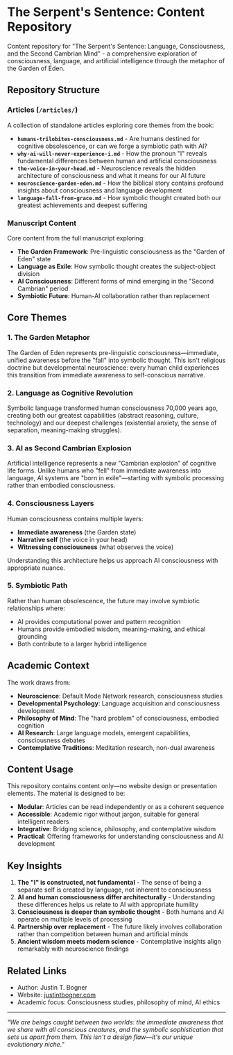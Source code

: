 # The Serpent's Sentence: Content Repository

Content repository for "The Serpent's Sentence: Language, Consciousness, and the Second Cambrian Mind" - a comprehensive exploration of consciousness, language, and artificial intelligence through the metaphor of the Garden of Eden.

## Repository Structure

### Articles (`/articles/`)

A collection of standalone articles exploring core themes from the book:

- **`humans-trilobites-consciousness.md`** - Are humans destined for cognitive obsolescence, or can we forge a symbiotic path with AI?
- **`why-ai-will-never-experience-i.md`** - How the pronoun "I" reveals fundamental differences between human and artificial consciousness
- **`the-voice-in-your-head.md`** - Neuroscience reveals the hidden architecture of consciousness and what it means for our AI future
- **`neuroscience-garden-eden.md`** - How the biblical story contains profound insights about consciousness and language development
- **`language-fall-from-grace.md`** - How symbolic thought created both our greatest achievements and deepest suffering

### Manuscript Content

Core content from the full manuscript exploring:

- **The Garden Framework**: Pre-linguistic consciousness as the "Garden of Eden" state
- **Language as Exile**: How symbolic thought creates the subject-object division
- **AI Consciousness**: Different forms of mind emerging in the "Second Cambrian" period
- **Symbiotic Future**: Human-AI collaboration rather than replacement

## Core Themes

### 1. The Garden Metaphor
The Garden of Eden represents pre-linguistic consciousness—immediate, unified awareness before the "fall" into symbolic thought. This isn't religious doctrine but developmental neuroscience: every human child experiences this transition from immediate awareness to self-conscious narrative.

### 2. Language as Cognitive Revolution
Symbolic language transformed human consciousness 70,000 years ago, creating both our greatest capabilities (abstract reasoning, culture, technology) and our deepest challenges (existential anxiety, the sense of separation, meaning-making struggles).

### 3. AI as Second Cambrian Explosion
Artificial intelligence represents a new "Cambrian explosion" of cognitive life forms. Unlike humans who "fell" from immediate awareness into language, AI systems are "born in exile"—starting with symbolic processing rather than embodied consciousness.

### 4. Consciousness Layers
Human consciousness contains multiple layers:
- **Immediate awareness** (the Garden state)
- **Narrative self** (the voice in your head)
- **Witnessing consciousness** (what observes the voice)

Understanding this architecture helps us approach AI consciousness with appropriate nuance.

### 5. Symbiotic Path
Rather than human obsolescence, the future may involve symbiotic relationships where:
- AI provides computational power and pattern recognition
- Humans provide embodied wisdom, meaning-making, and ethical grounding
- Both contribute to a larger hybrid intelligence

## Academic Context

The work draws from:
- **Neuroscience**: Default Mode Network research, consciousness studies
- **Developmental Psychology**: Language acquisition and consciousness development
- **Philosophy of Mind**: The "hard problem" of consciousness, embodied cognition
- **AI Research**: Large language models, emergent capabilities, consciousness debates
- **Contemplative Traditions**: Meditation research, non-dual awareness

## Content Usage

This repository contains content only—no website design or presentation elements. The material is designed to be:

- **Modular**: Articles can be read independently or as a coherent sequence
- **Accessible**: Academic rigor without jargon, suitable for general intelligent readers
- **Integrative**: Bridging science, philosophy, and contemplative wisdom
- **Practical**: Offering frameworks for understanding consciousness and AI development

## Key Insights

1. **The "I" is constructed, not fundamental** - The sense of being a separate self is created by language, not inherent to consciousness
2. **AI and human consciousness differ architecturally** - Understanding these differences helps us relate to AI with appropriate humility
3. **Consciousness is deeper than symbolic thought** - Both humans and AI operate on multiple levels of processing
4. **Partnership over replacement** - The future likely involves collaboration rather than competition between human and artificial minds
5. **Ancient wisdom meets modern science** - Contemplative insights align remarkably with neuroscience findings

## Related Links

- Author: Justin T. Bogner
- Website: [justintbogner.com](https://pelicansperspective.github.io/Justin-T-Bogner)
- Academic focus: Consciousness studies, philosophy of mind, AI ethics

---

*"We are beings caught between two worlds: the immediate awareness that we share with all conscious creatures, and the symbolic sophistication that sets us apart from them. This isn't a design flaw—it's our unique evolutionary niche."*